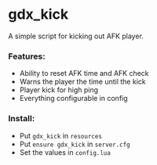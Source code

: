 # gdx_kick
A simple script for kicking out AFK player.

### Features:
- Ability to reset AFK time and AFK check
- Warns the player the time until the kick
- Player kick for high ping
- Everything configurable in config

### Install:
- Put `gdx_kick` in `resources`
- Put `ensure gdx_kick` in `server.cfg`
- Set the values in `config.lua`
